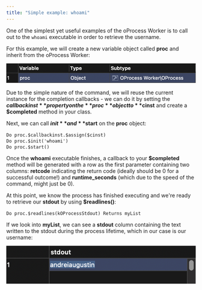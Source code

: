 ```yaml
---
title: "Simple example: whoami"
---
```


One of the simplest yet useful examples of the oProcess Worker is to call out to the `whoami` executable in order to retrieve the username.

For this example, we will create a new variable object called **proc** and inherit from the oProcess Worker:

![oProcess Worker Variable](assets/../../../../assets/oprocess_worker_images/proc_variable.png)

Due to the simple nature of the command, we will reuse the current instance for the completion callbacks - we can do it by setting the **$callbackinst** property on the **proc** object to **$cinst** and create a **$completed** method in your class.

Next, we can call **$init** and **$start** on the **proc** object:

```omnis
Do proc.$callbackinst.$assign($cinst)
Do proc.$init('whoami')
Do proc.$start()
```

Once the **whoami** executable finishes, a callback to your **$completed** method will be generated with a row as the first parameter containing two columns: **retcode** indicating the return code (ideally should be 0 for a successful outcome!) and **runtime_seconds** (which due to the speed of the command, might just be 0).

At this point, we know the process has finished executing and we're ready to retrieve our **stdout** by using **$readlines()**:

```omnis
Do proc.$readlines(kOProcessStdout) Returns myList
```

If we look into **myList**, we can see a **stdout** column containing the text written to the stdout during the process lifetime, which in our case is our username:

![myList variable with stdout column](assets/../../../../assets/oprocess_worker_images/readlines.png)





